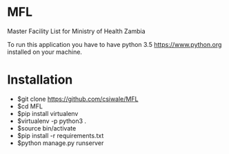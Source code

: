 # MFL
Master Facility List for Ministry of Health Zambia

To run this application you have to have python 3.5 https://www.python.org installed on your machine.

# Installation

- $git clone https://github.com/csiwale/MFL
- $cd MFL
- $pip install virtualenv
- $virtualenv -p python3 .
- $source bin/activate
- $pip install -r requirements.txt
- $python manage.py runserver
